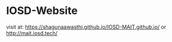 # IOSD-Website
visit at: https://shagunaawasthi.github.io/IOSD-MAIT.github.io/
or 
http://mait.iosd.tech/
